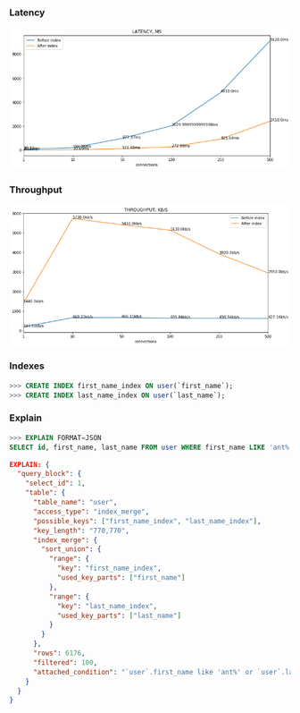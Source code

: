 ### Latency

![Latency](latency-second-query.png)

### Throughput

![Throughput](throughput-second-query.png)

### Indexes

```SQL
>>> CREATE INDEX first_name_index ON user(`first_name`);
>>> CREATE INDEX last_name_index ON user(`last_name`);
```

### Explain

```SQL
>>> EXPLAIN FORMAT=JSON
SELECT id, first_name, last_name FROM user WHERE first_name LIKE 'ant%' OR last_name LIKE 'ant%';
```

```json
EXPLAIN: {
  "query_block": {
    "select_id": 1,
    "table": {
      "table_name": "user",
      "access_type": "index_merge",
      "possible_keys": ["first_name_index", "last_name_index"],
      "key_length": "770,770",
      "index_merge": {
        "sort_union": {
          "range": {
            "key": "first_name_index",
            "used_key_parts": ["first_name"]
          },
          "range": {
            "key": "last_name_index",
            "used_key_parts": ["last_name"]
          }
        }
      },
      "rows": 6176,
      "filtered": 100,
      "attached_condition": "`user`.first_name like 'ant%' or `user`.last_name like 'ant%'"
    }
  }
}
```

